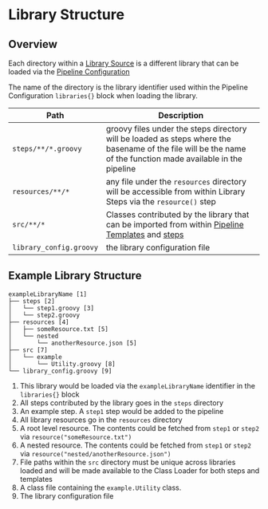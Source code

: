 # Library Structure

## Overview

Each directory within a [Library Source](/docs/concepts/library-development/library-source.md) is a different library that can be loaded via the [Pipeline Configuration](../pipeline-configuration/overview.md)

The name of the directory is the library identifier used within the Pipeline Configuration `libraries{}` block when loading the library.

| Path                    | Description                                                                                                                                                   |
|-------------------------|---------------------------------------------------------------------------------------------------------------------------------------------------------------|
| `steps/**/*.groovy`     | groovy files under the steps directory will be loaded as steps where the basename of the file will be the name of the function made available in the pipeline |
| `resources/**/*`        | any file under the `resources` directory will be accessible from within Library Steps via the `resource()` step                                               |
| `src/**/*`              | Classes contributed by the library that can be imported from within [Pipeline Templates](../pipeline-templates/overview.md) and [steps](library-steps.md)              |
| `library_config.groovy` | the library configuration file                                                                                                                                |

## Example Library Structure

```text
exampleLibraryName [1]
├── steps [2]
│   └── step1.groovy [3]
│   └── step2.groovy
├── resources [4]
│   ├── someResource.txt [5]
│   └── nested
│       └── anotherResource.json [5]
├── src [7]
│   └── example
│       └── Utility.groovy [8]
└── library_config.groovy [9]
```

1. This library would be loaded via the `exampleLibraryName` identifier in the `libraries{}` block
2. All steps contributed by the library goes in the `steps` directory
3. An example step. A `step1` step would be added to the pipeline
4. All library resources go in the `resources` directory
5. A root level resource. The contents could be fetched from `step1` or `step2` via `resource("someResource.txt")`
6. A nested resource. The contents could be fetched from `step1` or `step2` via `resource("nested/anotherResource.json")`
7. File paths within the `src` directory must be unique across libraries loaded and will be made available to the Class Loader for both steps and templates
8. A class file containing the `example.Utility` class.
9. The library configuration file
